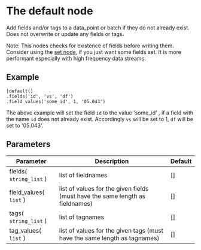 The default node
=====================

Add fields and/or tags to a data_point or batch if they do not already exist.
Does not overwrite or update any fields or tags.

Note: 
This nodes checks for existence of fields before writing them. 
Consider using the [set node](/nodes/set.html), if you just want some fields set.
It is more performant especially with high frequency data streams.

Example
-------
```dfs  
|default()
.fields('id', 'vs', 'df')
.field_values('some_id', 1, '05.043')
```

The above example will set the field `id` to the value 'some_id' , if a field with the name `id` does not already exist.
Accordingly `vs` will be set to 1, `df` will be set to '05.043'.


Parameters
----------

Parameter     | Description | Default 
--------------|-------------|--------- 
fields( `string_list` )| list of fieldnames | []
field_values( `list` )|list of values for the given fields (must have the same length as fieldnames)|[]
tags( `string_list` )| list of tagnames | []
tag_values( `list` )|list of values for the given tags (must have the same length as tagnames)|[]
